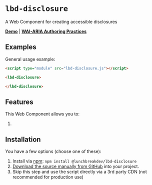 # `lbd-disclosure`

A Web Component for creating accessible disclosures

**[Demo](https://lunchbreakdev.github.io/lbd-components/components/disclosure)** | **[WAI-ARIA Authoring Practices](https://www.w3.org/WAI/ARIA/apg/patterns/disclosure/)**

## Examples

General usage example:

```html
<script type="module" src="lbd-disclosure.js"></script>

<lbd-disclosure>

</lbd-disclosure>
```

## Features

This Web Component allows you to:

1.

## Installation

You have a few options (choose one of these):

1. Install via [npm](https://www.npmjs.com/package/@lunchbreakdev/lbd-disclosure): `npm install @lunchbreakdev/lbd-disclosure`
2. [Download the source manually from GitHub](https://github.com/lunchbreakdev/lbd-components/releases) into your project.
3. Skip this step and use the script directly via a 3rd party CDN (not recommended for production use)
